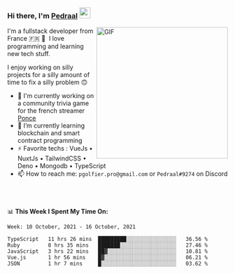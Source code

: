### Hi there, I'm <a href="https://pedraal.dev" target="_blank">Pedraal</a> <img src="https://media.giphy.com/media/hvRJCLFzcasrR4ia7z/giphy.gif" width="25px">
<img align="right" alt="GIF" src="https://pedraal.dev/avatar.png" width="300" height="300" />

I'm a fullstack developer from France 🇫🇷 🥖 &nbsp;I love programming and learning new
tech stuff.

I enjoy working on silly projects for a silly amount of time to fix a silly problem 🙃

- 🔭  I'm currently working on a community trivia game for the french streamer <a href="https://twitch.tv/ponce" target="_blank">Ponce</a>
- 🌱 I’m currently learning blockchain and smart contract programming
- ⚡ Favorite techs : VueJs &bull; NuxtJs &bull; TailwindCSS &bull; Deno &bull; Mongodb &bull; TypeScript
- 📫 How to reach me: `pgolfier.pro@gmail.com` or `Pedraal#9274` on Discord

<br>
<br>

📊 **This Week I Spent My Time On:**
<!--START_SECTION:waka-->
```text
Week: 10 October, 2021 - 16 October, 2021

TypeScript   11 hrs 26 mins  █████████░░░░░░░░░░░░░░░░   36.56 % 
Ruby         8 hrs 35 mins   ███████░░░░░░░░░░░░░░░░░░   27.46 % 
JavaScript   3 hrs 22 mins   ██▓░░░░░░░░░░░░░░░░░░░░░░   10.81 % 
Vue.js       1 hr 56 mins    █▓░░░░░░░░░░░░░░░░░░░░░░░   06.21 % 
JSON         1 hr 7 mins     █░░░░░░░░░░░░░░░░░░░░░░░░   03.62 % 
```
<!--END_SECTION:waka-->
